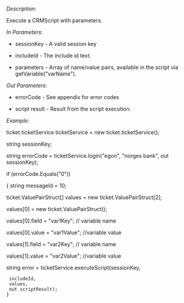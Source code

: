 <properties date="2016-06-24"
SortOrder="144"
/>

*Description*:

Execute a CRMScript with parameters.

*In Parameters*:

* sessionKey            - A valid session key

* includeId             - The include id text.

* parameters            - Array of name/value pairs, available in the script via getVariable("varName").


*Out Parameters*:

* errorCode  - See appendix for error codes

* script result            - Result from the script execution.


*Example*:

ticket.ticketService ticketService = new ticket.ticketService();

 

string sessionKey;

string errorCode = ticketService.login("egon",
                   "norges bank", out sessionKey);

 

if (errorCode.Equals("0"))

{
  string messageId = 10;

  ticket.ValuePairStruct\[\] values = new ticket.ValuePairStruct\[2\];
  
 values\[0\] = new ticket.ValuePairStruct();

  values\[0\].field = "var1Key";   // variable name

  values\[0\].value = "var1Value";  //variable value
 
  values\[1\].field = "var2Key";   // variable name

  values\[1\].value = "var2Value";  //variable value
 


  string error = ticketService.executeScript(sessionKey,

     includeId,
     values,
     out scriptResult);
    }
